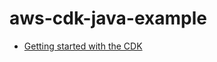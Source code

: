 # aws-cdk-java-example


- [Getting started with the CDK](https://docs.aws.amazon.com/cdk/latest/guide/getting_started.html)
